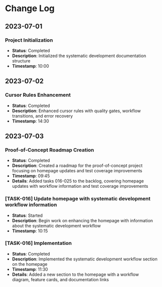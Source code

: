 # Change Log

## 2023-07-01

### Project Initialization
- **Status**: Completed
- **Description**: Initialized the systematic development documentation structure
- **Timestamp**: 10:00 

## 2023-07-02

### Cursor Rules Enhancement
- **Status**: Completed
- **Description**: Enhanced cursor rules with quality gates, workflow transitions, and error recovery
- **Timestamp**: 14:30

## 2023-07-03

### Proof-of-Concept Roadmap Creation
- **Status**: Completed
- **Description**: Created a roadmap for the proof-of-concept project focusing on homepage updates and test coverage improvements
- **Timestamp**: 09:45
- **Details**: Added tasks 016-025 to the backlog, covering homepage updates with workflow information and test coverage improvements

### [TASK-016] Update homepage with systematic development workflow information
- **Status**: Started
- **Description**: Begin work on enhancing the homepage with information about the systematic development workflow
- **Timestamp**: 10:15

### [TASK-016] Implementation
- **Status**: Completed
- **Description**: Implemented the systematic development workflow section on the homepage
- **Timestamp**: 11:30
- **Details**: Added a new section to the homepage with a workflow diagram, feature cards, and documentation links 